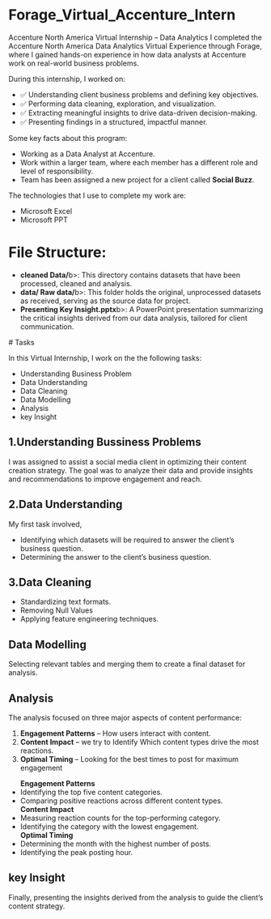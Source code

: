 # Forage_Virtual_Accenture_Intern

Accenture North America Virtual Internship – Data Analytics
I completed the Accenture North America Data Analytics Virtual Experience through Forage, where I gained hands-on experience in how data analysts at Accenture work on real-world business problems.

During this internship, I worked on:
<ul>
<li>✅ Understanding client business problems and defining key objectives.</li>
<li>✅ Performing data cleaning, exploration, and visualization.</li>
<li>✅ Extracting meaningful insights to drive data-driven decision-making.</li>
<li>✅ Presenting findings in a structured, impactful manner.</li>
</ul>

Some key facts about this program:
<ul>
<li>Working as a Data Analyst at Accenture.</li>
<li>Work within a larger team, where each member has a different role and level of responsibility.</li>
<li>Team has been assigned a new project for a client called <b>Social Buzz</b>.</li>
</ul>

The technologies that I use to complete my work are:
<ul>
  <li>Microsoft Excel</li>
  <li>Microsoft PPT</li>
</ul>

# File Structure: 
<ul>
  <li><b>cleaned Data/</b>b>: This directory contains datasets that have been processed, cleaned and analysis.</li>
  <li><b>data/ Raw data/</b>b>: This folder holds the original, unprocessed datasets as received, serving as the source data for  project.</li>
  <li><b>Presenting Key Insight.pptx</b>b>: A PowerPoint presentation summarizing the critical insights derived from our data analysis, tailored for client communication.</li>
</ul>
# Tasks

In this Virtual Internship, I work on the the following tasks: 

<ul>
  <li>Understanding Business Problem</li>
  <li>Data Understanding</li>
  <li>Data Cleaning</li>
  <li>Data Modelling</li>
  <li>Analysis</li>
  <li>key Insight</li>
</ul>

## 1.Understanding Bussiness Problems

I was assigned to assist a social media client in optimizing their content creation strategy. The goal was to analyze their data and provide insights and recommendations to improve engagement and reach.

## 2.Data Understanding

My first task involved,
<ul>
  <li>Identifying which datasets will be required to answer the client’s business question.</li>
  <li>Determining the answer to the client’s business question.</li>
</ul>

## 3.Data Cleaning
<ul>
  <li>Standardizing text formats.</li>
  <li>Removing Null Values</li>
  <li>Applying feature engineering techniques.</li>
</ul>

## Data Modelling

Selecting relevant tables and merging them to create a final dataset for analysis.

## Analysis
The analysis focused on three major aspects of content performance:
<ol>
<li><b>Engagement Patterns</b> – How users interact with content.</li>
<li><b>Content Impact</b> – we try to Identify Which content types drive the most reactions.</li>
<li><b>Optimal Timing</b> – Looking for the best times to post for maximum engagement</li>
</ol>

<ul>
<b>Engagement Patterns</b>
  <li>Identifying the top five content categories.</li>
  <li>Comparing positive reactions across different content types.</li>
<b>Content Impact</b>
  <li>Measuring reaction counts for the top-performing category.</li>
  <li>Identifying the category with the lowest engagement.</li>
<b>Optimal Timing</b>
  <li>Determining the month with the highest number of posts.</li>
  <li>Identifying the peak posting hour.</li>
</ul>

## key Insight 

Finally, presenting the insights derived from the analysis to guide the client’s content strategy.
